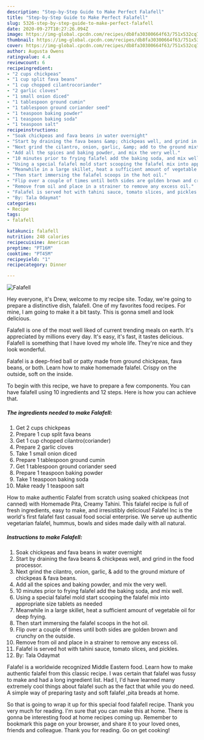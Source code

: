 ```yaml
---
description: "Step-by-Step Guide to Make Perfect Falafell"
title: "Step-by-Step Guide to Make Perfect Falafell"
slug: 5326-step-by-step-guide-to-make-perfect-falafell
date: 2020-09-27T10:27:26.094Z
image: https://img-global.cpcdn.com/recipes/db8fa30300664f63/751x532cq70/falafell-recipe-main-photo.jpg
thumbnail: https://img-global.cpcdn.com/recipes/db8fa30300664f63/751x532cq70/falafell-recipe-main-photo.jpg
cover: https://img-global.cpcdn.com/recipes/db8fa30300664f63/751x532cq70/falafell-recipe-main-photo.jpg
author: Augusta Owens
ratingvalue: 4.4
reviewcount: 6
recipeingredient:
- "2 cups chickpeas"
- "1 cup split fava beans"
- "1 cup chopped cilantrocoriander"
- "2 garlic cloves"
- "1 small onion diced"
- "1 tablespoon ground cumin"
- "1 tablespoon ground coriander seed"
- "1 teaspoon baking powder"
- "1 teaspoon baking soda"
- "1 teaspoon salt"
recipeinstructions:
- "Soak chickpeas and fava beans in water overnight"
- "Start by draining the fava beans &amp; chickpeas well, and grind in the food processor."
- "Next grind the cilantro, onion, garlic, &amp; add to the ground mixture of chickpeas &amp; fava beans."
- "Add all the spices and baking powder, and mix the very well."
- "10 minutes prior to frying falafel add the baking soda, and mix well."
- "Using a special falafel mold start scooping the falafel mix into appropriate size tablets as needed"
- "Meanwhile in a large skillet, heat a sufficient amount of vegetable oil for deep frying."
- "Then start immersing the falafel scoops in the hot oil."
- "Flip over a couple of times until both sides are golden brown and crunchy on the outside."
- "Remove from oil and place in a strainer to remove any excess oil."
- "Falafel is served hot with tahini sauce, tomato slices, and pickles."
- "By: Tala Odaymat"
categories:
- Recipe
tags:
- falafell

katakunci: falafell 
nutrition: 248 calories
recipecuisine: American
preptime: "PT16M"
cooktime: "PT45M"
recipeyield: "1"
recipecategory: Dinner

---
```



![Falafell](https://img-global.cpcdn.com/recipes/db8fa30300664f63/751x532cq70/falafell-recipe-main-photo.jpg)

Hey everyone, it's Drew, welcome to my recipe site. Today, we're going to prepare a distinctive dish, falafell. One of my favorites food recipes. For mine, I am going to make it a bit tasty. This is gonna smell and look delicious.

Falafell is one of the most well liked of current trending meals on earth. It's appreciated by millions every day. It's easy, it's fast, it tastes delicious. Falafell is something that I have loved my whole life. They're nice and they look wonderful.

Falafel is a deep-fried ball or patty made from ground chickpeas, fava beans, or both. Learn how to make homemade falafel. Crispy on the outside, soft on the inside.


To begin with this recipe, we have to prepare a few components. You can have falafell using 10 ingredients and 12 steps. Here is how you can achieve that.

<!--inarticleads1-->

##### The ingredients needed to make Falafell:

1. Get 2 cups chickpeas
1. Prepare 1 cup split fava beans
1. Get 1 cup chopped cilantro(coriander)
1. Prepare 2 garlic cloves
1. Take 1 small onion diced
1. Prepare 1 tablespoon ground cumin
1. Get 1 tablespoon ground coriander seed
1. Prepare 1 teaspoon baking powder
1. Take 1 teaspoon baking soda
1. Make ready 1 teaspoon salt


How to make authentic Falafel from scratch using soaked chickpeas (not canned) with Homemade Pita, Creamy Tahini. This falafel recipe is full of fresh ingredients, easy to make, and irresistibly delicious! Falafel Inc is the world&#39;s first falafel fast casual food social enterprise. We serve up authentic vegetarian falafel, hummus, bowls and sides made daily with all natural. 

<!--inarticleads2-->

##### Instructions to make Falafell:

1. Soak chickpeas and fava beans in water overnight
1. Start by draining the fava beans &amp; chickpeas well, and grind in the food processor.
1. Next grind the cilantro, onion, garlic, &amp; add to the ground mixture of chickpeas &amp; fava beans.
1. Add all the spices and baking powder, and mix the very well.
1. 10 minutes prior to frying falafel add the baking soda, and mix well.
1. Using a special falafel mold start scooping the falafel mix into appropriate size tablets as needed
1. Meanwhile in a large skillet, heat a sufficient amount of vegetable oil for deep frying.
1. Then start immersing the falafel scoops in the hot oil.
1. Flip over a couple of times until both sides are golden brown and crunchy on the outside.
1. Remove from oil and place in a strainer to remove any excess oil.
1. Falafel is served hot with tahini sauce, tomato slices, and pickles.
1. By: Tala Odaymat


Falafel is a worldwide recognized Middle Eastern food. Learn how to make authentic falafel from this classic recipe. I was certain that falafel was fussy to make and had a long ingredient list. Had I, I&#39;d have learned many extremely cool things about falafel such as the fact that while you do need. A simple way of preparing tasty and soft falafel ,pita breads at home. 

So that is going to wrap it up for this special food falafell recipe. Thank you very much for reading. I'm sure that you can make this at home. There is gonna be interesting food at home recipes coming up. Remember to bookmark this page on your browser, and share it to your loved ones, friends and colleague. Thank you for reading. Go on get cooking!
